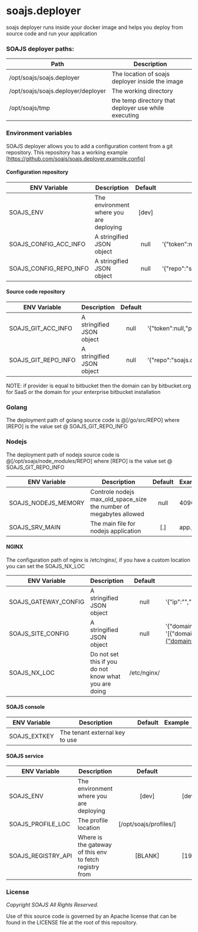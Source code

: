 # soajs.deployer

soajs deployer runs inside your docker image and helps you deploy from source code and run your application

### SOAJS deployer paths:
Path | Description
--- | -----
/opt/soajs/soajs.deployer | The location of soajs deployer inside the image |
/opt/soajs/soajs.deployer/deployer | The working directory |
/opt/soajs/tmp | the temp directory that deployer use while executing |

### Environment variables

SOAJS deployer allows you to add a configuration content from a git repository. This repository has a working example [https://github.com/soajs/soajs.deployer.example.config]
#### Configuration repository
ENV Variable | Description | Default | Example
--- | ----- | :---: | ---
SOAJS_ENV | The environment where you are deploying | [dev] |
SOAJS_CONFIG_ACC_INFO | A stringified JSON object | null | '{"token":null,"provider":"github","owner":"soajs","domain":"github.com"}'
SOAJS_CONFIG_REPO_INFO | A stringified JSON object | null | '{"repo":"soajs.deployer.example.config","branch":"master","commit":null}'

#### Source code repository
ENV Variable | Description | Default | Example
--- | ----- | :---: | ---
SOAJS_GIT_ACC_INFO | A stringified JSON object | null | '{"token":null,"provider":"bitbucket","owner":"soajs","domain":"bitbucket.org"}'
SOAJS_GIT_REPO_INFO | A stringified JSON object | null | '{"repo":"soajs.deployer.example.config","branch":"master","commit":null}'
NOTE: if provider is equal to bitbucket then the domain can by bitbucket.org for SaaS or the domain for your enterprise bitbucket installation

### Golang
The deployment path of golang source code is @[/go/src/REPO] where [REPO] is the value set @ SOAJS_GIT_REPO_INFO

### Nodejs
The deployment path of nodejs source code is @[/opt/soajs/node_modules/REPO] where [REPO] is the value set @ SOAJS_GIT_REPO_INFO

ENV Variable | Description | Default | Example
--- | ----- | :---: | ---
SOAJS_NODEJS_MEMORY | Controle nodejs max_old_space_size the number of megabytes allowed | null | 4096
SOAJS_SRV_MAIN | The main file for nodejs application | [.] | app.js

#### NGINX
The configuration path of nginx is /etc/nginx/, if you have a custom location you can set the SOAJS_NX_LOC

ENV Variable | Description | Default | Example
--- | ----- | :---: | ---
SOAJS_GATEWAY_CONFIG | A stringified JSON object | null | '{"ip":"","port":"4000","domain:"api.mydomain.com"}'
SOAJS_SITE_CONFIG | A stringified JSON object | null | '{"domain:"www.mydomain.com","folder":"/"}' or '[{"domain:"www.mydomain.com","folder":"/www"},{"domain:"sub.mydomain.com","folder":"/sub"}]'
SOAJS_NX_LOC | Do not set this if you do not know what you are doing | /etc/nginx/ | 

#### SOAJS console
ENV Variable | Description | Default | Example
--- | ----- | :---: | ---
SOAJS_EXTKEY | The tenant external key to use |  |

#### SOAJS service
ENV Variable | Description | Default | Example
--- | ----- | :---: | ---
SOAJS_ENV | The environment where you are deploying | [dev] | [dev]
SOAJS_PROFILE_LOC | The profile location | [/opt/soajs/profiles/] |
SOAJS_REGISTRY_API | Where is the gateway of this env to fetch registry from | [BLANK] | [192.168.5.1:5000]

### License
*Copyright SOAJS All Rights Reserved.*

Use of this source code is governed by an Apache license that can be found in the LICENSE file at the root of this repository.
